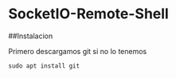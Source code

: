 # SocketIO-Remote-Shell

##Instalacion

Primero descargamos git si no lo tenemos
``` 
sudo apt install git
```
